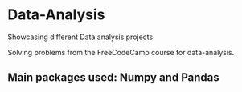 # Data-Analysis

Showcasing different Data analysis projects 

Solving problems from the FreeCodeCamp course for data-analysis. 

## Main packages used: Numpy and Pandas
